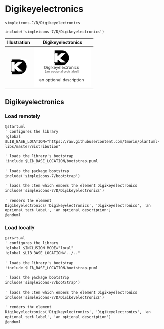 # Digikeyelectronics


```text
simpleicons-7/D/Digikeyelectronics
```

```text
include('simpleicons-7/D/Digikeyelectronics')
```



| Illustration | Digikeyelectronics |
| :---: | :---: |
| ![illustration for Illustration](../../simpleicons-7/D/Digikeyelectronics.png) | ![illustration for Digikeyelectronics](../../simpleicons-7/D/Digikeyelectronics.Local.png) |




## Digikeyelectronics

### Load remotely
```plantuml
@startuml
' configures the library
!global $LIB_BASE_LOCATION="https://raw.githubusercontent.com/tmorin/plantuml-libs/master/distribution"

' loads the library's bootstrap
!include $LIB_BASE_LOCATION/bootstrap.puml

' loads the package bootstrap
include('simpleicons-7/bootstrap')

' loads the Item which embeds the element Digikeyelectronics
include('simpleicons-7/D/Digikeyelectronics')

' renders the element
Digikeyelectronics('Digikeyelectronics', 'Digikeyelectronics', 'an optional tech label', 'an optional description')
@enduml
```

### Load locally
```plantuml
@startuml
' configures the library
!global $INCLUSION_MODE="local"
!global $LIB_BASE_LOCATION="../.."

' loads the library's bootstrap
!include $LIB_BASE_LOCATION/bootstrap.puml

' loads the package bootstrap
include('simpleicons-7/bootstrap')

' loads the Item which embeds the element Digikeyelectronics
include('simpleicons-7/D/Digikeyelectronics')

' renders the element
Digikeyelectronics('Digikeyelectronics', 'Digikeyelectronics', 'an optional tech label', 'an optional description')
@enduml
```

